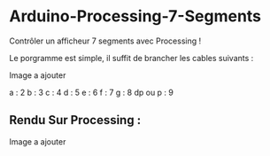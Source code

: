 # Arduino-Processing-7-Segments
Contrôler un afficheur 7 segments avec Processing !

Le porgramme est simple, il suffit de brancher les cables suivants :

Image a ajouter

a : 2
b : 3
c : 4
d : 5
e : 6
f : 7
g : 8
dp ou p : 9

## Rendu Sur Processing :

Image a ajouter